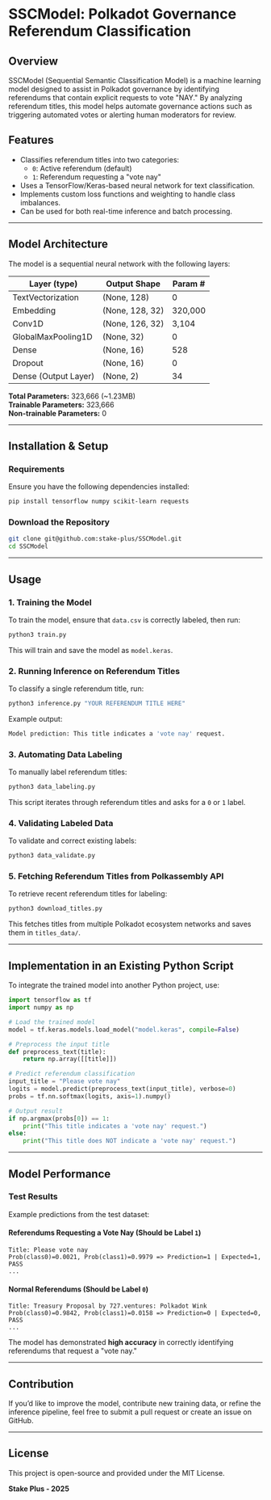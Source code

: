 # SSCModel: Polkadot Governance Referendum Classification

## Overview
SSCModel (Sequential Semantic Classification Model) is a machine learning model designed to assist in Polkadot governance by identifying referendums that contain explicit requests to vote "NAY." By analyzing referendum titles, this model helps automate governance actions such as triggering automated votes or alerting human moderators for review.

## Features
- Classifies referendum titles into two categories:
  - `0`: Active referendum (default)
  - `1`: Referendum requesting a "vote nay"
- Uses a TensorFlow/Keras-based neural network for text classification.
- Implements custom loss functions and weighting to handle class imbalances.
- Can be used for both real-time inference and batch processing.

---

## Model Architecture
The model is a sequential neural network with the following layers:

| Layer (type)                  | Output Shape       | Param #   |
|--------------------------------|--------------------|-----------|
| TextVectorization              | (None, 128)       | 0         |
| Embedding                      | (None, 128, 32)   | 320,000   |
| Conv1D                         | (None, 126, 32)   | 3,104     |
| GlobalMaxPooling1D             | (None, 32)        | 0         |
| Dense                          | (None, 16)        | 528       |
| Dropout                        | (None, 16)        | 0         |
| Dense (Output Layer)           | (None, 2)         | 34        |

**Total Parameters:** 323,666 (~1.23MB)  
**Trainable Parameters:** 323,666  
**Non-trainable Parameters:** 0  

---

## Installation & Setup
### Requirements
Ensure you have the following dependencies installed:
```sh
pip install tensorflow numpy scikit-learn requests
```

### Download the Repository
```sh
git clone git@github.com:stake-plus/SSCModel.git
cd SSCModel
```

---

## Usage

### 1. Training the Model
To train the model, ensure that `data.csv` is correctly labeled, then run:
```sh
python3 train.py
```
This will train and save the model as `model.keras`.

### 2. Running Inference on Referendum Titles
To classify a single referendum title, run:
```sh
python3 inference.py "YOUR REFERENDUM TITLE HERE"
```
Example output:
```sh
Model prediction: This title indicates a 'vote nay' request.
```

### 3. Automating Data Labeling
To manually label referendum titles:
```sh
python3 data_labeling.py
```
This script iterates through referendum titles and asks for a `0` or `1` label.

### 4. Validating Labeled Data
To validate and correct existing labels:
```sh
python3 data_validate.py
```

### 5. Fetching Referendum Titles from Polkassembly API
To retrieve recent referendum titles for labeling:
```sh
python3 download_titles.py
```
This fetches titles from multiple Polkadot ecosystem networks and saves them in `titles_data/`.

---

## Implementation in an Existing Python Script
To integrate the trained model into another Python project, use:
```python
import tensorflow as tf
import numpy as np

# Load the trained model
model = tf.keras.models.load_model("model.keras", compile=False)

# Preprocess the input title
def preprocess_text(title):
    return np.array([[title]])

# Predict referendum classification
input_title = "Please vote nay"
logits = model.predict(preprocess_text(input_title), verbose=0)
probs = tf.nn.softmax(logits, axis=1).numpy()

# Output result
if np.argmax(probs[0]) == 1:
    print("This title indicates a 'vote nay' request.")
else:
    print("This title does NOT indicate a 'vote nay' request.")
```

---

## Model Performance

### Test Results
Example predictions from the test dataset:

#### Referendums Requesting a Vote Nay (Should be Label `1`)
```
Title: Please vote nay
Prob(class0)=0.0021, Prob(class1)=0.9979 => Prediction=1 | Expected=1, PASS
...
```
#### Normal Referendums (Should be Label `0`)
```
Title: Treasury Proposal by 727.ventures: Polkadot Wink
Prob(class0)=0.9842, Prob(class1)=0.0158 => Prediction=0 | Expected=0, PASS
...
```

The model has demonstrated **high accuracy** in correctly identifying referendums that request a "vote nay."

---

## Contribution
If you’d like to improve the model, contribute new training data, or refine the inference pipeline, feel free to submit a pull request or create an issue on GitHub.

---

## License
This project is open-source and provided under the MIT License.

**Stake Plus - 2025**

